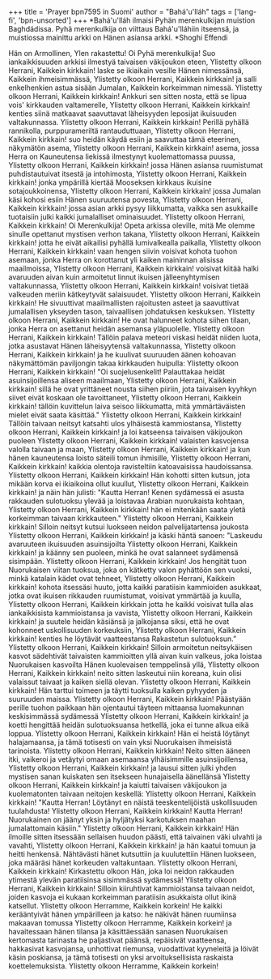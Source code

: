 +++
title = 'Prayer bpn7595 in Suomi'
author = "Bahá'u'lláh"
tags = ['lang-fi', 'bpn-unsorted']
+++
*Bahá'u'lláh ilmaisi Pyhän merenkulkijan muistion Baghdádissa. Pyhä merenkulkija on viittaus Bahá'u'lláhiin itseensä, ja muistiossa mainittu arkki on Hänen asiansa arkki.
*Shoghi Effendi
 
Hän on Armollinen, Ylen rakastettu!
Oi Pyhä merenkulkija! Suo iankaikkisuuden arkkisi ilmestyä taivaisen väkijoukon eteen,
Ylistetty olkoon Herrani, Kaikkein kirkkain!
laske se ikiaikain vesille Hänen nimessänsä, Kaikkein ihmeisimmässä,
Ylistetty olkoon Herrani, Kaikkein kirkkain!
ja salli enkelhenkien astua sisään Jumalan, Kaikkein korkeimman nimessä. 
Ylistetty olkoon Herrani, Kaikkein kirkkain!
Ankkuri sen sitten nosta, että se lipua vois' kirkkauden valtamerelle,
Ylistetty olkoon Herrani, Kaikkein kirkkain!
kenties siinä matkaavat saavuttavat läheisyyden leposijat ikuisuuden valtakunnassa.
Ylistetty olkoon Herrani, Kaikkein kirkkain!
Perillä pyhällä rannikolla, purppurameriltä rantauduttuaan,
Ylistetty olkoon Herrani, Kaikkein kirkkain!
suo heidän käydä esiin ja saavuttaa tämä eteerinen, näkymätön asema,
Ylistetty olkoon Herrani, Kaikkein kirkkain!
asema, jossa Herra on Kauneutensa liekissä ilmestynyt kuolemattomassa puussa,
Ylistetty olkoon Herrani, Kaikkein kirkkain! 
jossa Hänen asiansa ruumistumat puhdistautuivat itsestä ja intohimosta,
Ylistetty olkoon Herrani, Kaikkein kirkkain!
jonka ympärillä kiertää Mooseksen kirkkaus ikuisine sotajoukkoinensa,
Ylistetty olkoon Herrani, Kaikkein kirkkain!
jossa Jumalan käsi kohosi esiin Hänen suuruutensa povesta,
Ylistetty olkoon Herrani, Kaikkein kirkkain!
jossa asian arkki pysyy liikkumatta, vaikka sen asukkaille tuotaisiin julki kaikki jumalalliset ominaisuudet.
Ylistetty olkoon Herrani, Kaikkein kirkkain!
Oi Merenkulkija! Opeta arkissa oleville, mitä Me olemme sinulle opettanut mystisen verhon takana,
Ylistetty olkoon Herrani, Kaikkein kirkkain!
jotta he eivät aikailisi pyhällä lumivalkealla  paikalla,
Ylistetty olkoon Herrani, Kaikkein kirkkain!
vaan hengen siivin voisivat kohota tuohon asemaan, jonka Herra on korottanut yli kaiken maininnan alisissa maailmoissa,
Ylistetty olkoon Herrani, Kaikkein kirkkain!
voisivat kiitää halki avaruuden aivan kuin armoitetut linnut ikuisen jälleenyhtymisen valtakunnassa,
Ylistetty olkoon Herrani, Kaikkein kirkkain!
voisivat tietää valkeuden meriin kätkeytyvät salaisuudet.
Ylistetty olkoon Herrani, Kaikkein kirkkain!
He sivuuttivat maailmallisten rajoitusten asteet ja saavuttivat jumalallisen ykseyden tason, taivaallisen johdatuksen keskuksen.
Ylistetty olkoon Herrani, Kaikkein kirkkain! 
He ovat halunneet kohota siihen tilaan, jonka Herra on asettanut heidän asemansa yläpuolelle.
Ylistetty olkoon Herrani, Kaikkein kirkkain!
Tällöin palava meteori viskasi heidät niiden luota, jotka asustavat Hänen läheisyytensä valtakunnassa,
Ylistetty olkoon Herrani, Kaikkein kirkkain!
ja he kuulivat suuruuden äänen kohoavan näkymättömän paviljongin takaa kirkkauden huipulla:
Ylistetty olkoon Herrani, Kaikkein kirkkain!
"Oi suojelusenkelit! Palauttakaa heidät asuinsijoillensa aliseen maailmaan,
Ylistetty olkoon Herrani, Kaikkein kirkkain!
sillä he ovat yrittäneet nousta siihen piiriin, jota taivaisen kyyhkyn siivet eivät koskaan ole tavoittaneet,
Ylistetty olkoon Herrani, Kaikkein  kirkkain!
tällöin kuvittelun laiva seisoo liikkumatta, mitä ymmärtäväisten mielet eivät saata käsittää."
Ylistetty olkoon Herrani, Kaikkein kirkkain!
Tällöin taivaan neitsyt katsahti ulos ylhäisestä kammiostansa,
Ylistetty olkoon Herrani, Kaikkein kirkkain!
ja loi katseensa taivaisen väkijoukon puoleen
Ylistetty olkoon Herrani, Kaikkein kirkkain!
valaisten kasvojensa valolla taivaan ja maan,
Ylistetty olkoon Herrani, Kaikkein kirkkain!
ja kun hänen kauneutensa loisto säteili tomun ihmisille,
Ylistetty olkoon Herrani, Kaikkein kirkkain!
kaikkia olentoja ravisteltiin katoavaisissa  haudoissansa.
Ylistetty olkoon Herrani, Kaikkein kirkkain!
Hän kohotti sitten kutsun, jota mikään korva ei ikiaikoina ollut kuullut,
Ylistetty olkoon Herrani, Kaikkein kirkkain!
ja näin hän julisti: "Kautta Herran! Kenen sydämessä ei asusta rakkauden sulotuoksu ylevää ja loistavaa Arabian nuorukaista kohtaan,
Ylistetty olkoon Herrani, Kaikkein kirkkain!
hän ei mitenkään saata yletä korkeimman taivaan kirkkauteen."
Ylistetty olkoon Herrani, Kaikkein kirkkain!
Silloin neitsyt kutsui luokseen neidon palvelijatartensa joukosta
Ylistetty olkoon Herrani, Kaikkein kirkkain!
ja käski häntä sanoen: "Laskeudu avaruuteen ikuisuuden asuinsijoilta 
Ylistetty olkoon Herrani, Kaikkein kirkkain!
ja käänny sen puoleen, minkä he ovat salanneet sydämensä sisimpään.
Ylistetty olkoon Herrani, Kaikkein kirkkain!
Jos hengität tuon Nuorukaisen viitan tuoksua, joka on kätketty valon pyhättöön sen vuoksi, minkä katalain kädet ovat tehneet,
Ylistetty olkoon Herrani, Kaikkein kirkkain!
kohota itsessäsi huuto, jotta kaikki paratiisin kammioiden asukkaat, jotka ovat ikuisen rikkauden ruumistumat, voisivat ymmärtää ja kuulla,
Ylistetty olkoon Herrani, Kaikkein kirkkain
jotta he kaikki voisivat tulla alas iankaikkisista kammioistansa ja vavista,
Ylistetty olkoon Herrani, Kaikkein kirkkain!
ja suutele heidän käsiänsä ja jalkojansa  siksi, että he ovat kohonneet uskollisuuden korkeuksiin,
Ylistetty olkoon Herrani, Kaikkein kirkkain!
kenties he löytävät vaatteestansa Rakastetun sulotuoksun.”
Ylistetty olkoon Herrani, Kaikkein kirkkain!
Silloin armoitetun neitsykäisen kasvot sädehtivät taivaisten kammioitten yllä aivan kuin valkeus, joka loistaa Nuorukaisen kasvoilta Hänen kuolevaisen temppelinsä yllä,
Ylistetty olkoon Herrani, Kaikkein kirkkain!
neito sitten laskeutui niin koreana, kuin olisi valaissut taivaat ja kaiken siellä olevan.
Ylistetty olkoon Herrani, Kaikkein kirkkain!
Hän tarttui toimeen ja täytti tuoksulla kaiken pyhyyden ja suuruuden maissa.
Ylistetty olkoon Herrani, Kaikkein  kirkkain!
Päästyään perille tuohon paikkaan hän ojentautui täyteen mittaansa luomakunnan keskisimmässä sydämessä
Ylistetty olkoon Herrani, Kaikkein kirkkain!
ja koetti hengittää heidän sulotuoksuansa hetkellä, joka ei tunne alkua eikä loppua.
Ylistetty olkoon Herrani, Kaikkein kirkkain!
Hän ei heistä löytänyt halajamaansa, ja tämä totisesti on vain yksi Nuorukaisen ihmeisistä tarinoista.
Ylistetty olkoon Herrani, Kaikkein kirkkain!
Neito sitten ääneen itki, vaikeroi ja vetäytyi omaan asemaansa ylhäisimmille asuinsijoillensa,
Ylistetty olkoon Herrani, Kaikkein kirkkain!
ja lausui sitten julki yhden mystisen sanan kuiskaten sen itsekseen hunajaisella  äänellänsä
Ylistetty olkoon Herrani, Kaikkein kirkkain!
ja kaiutti taivaisen väkijoukon ja kuolematonten taivaan neitojen keskellä:
Ylistetty olkoon Herrani, Kaikkein kirkkain!
"Kautta Herran! Löytänyt en näistä teeskentelijöistä uskollisuuden tuulahdusta!
Ylistetty olkoon Herrani, Kaikkein kirkkain!
Kautta Herran! Nuorukainen on jäänyt yksin ja hyljätyksi karkotuksen maahan jumalattomain käsiin."
Ylistetty olkoon Herrani, Kaikkein kirkkain!
Hän ilmoille sitten itsessään sellaisen huudon päästi, että taivainen väki ulvahti ja vavahti,
Ylistetty olkoon Herrani, Kaikkein kirkkain!
ja hän kaatui tomuun ja heitti henkensä.  Nähtävästi hänet kutsuttiin ja kuulutettiin Hänen luokseen, joka määräsi hänet korkeuden valtakuntaan.
Ylistetty olkoon Herrani, Kaikkein kirkkain!
Kirkastettu olkoon Hän, joka loi neidon rakkauden ytimestä ylevän paratiisinsa sisimmässä sydämessä!
Ylistetty olkoon Herrani, Kaikkein kirkkain!
Silloin kiiruhtivat kammioistansa taivaan neidot, joiden kasvoja ei kukaan korkeimman paratiisin asukkaista ollut ikinä katsellut.
Ylistetty olkoon Herramme, Kaikkein korkein!
He kaikki kerääntyivät hänen ympärilleen ja katso: he näkivät hänen ruumiinsa makaavan tomussa
Ylistetty olkoon Herramme, Kaikkein korkein!
ja havaitessaan hänen tilansa ja käsittäessään sanasen Nuorukaisen kertomasta  tarinasta he paljastivat päänsä, repäisivät vaatteensa, hakkasivat kasvojansa, unhottivat riemunsa, vuodattivat kyyneleitä ja löivät käsin poskiansa, ja tämä totisesti on yksi arvoituksellisista raskaista koettelemuksista.
Ylistetty olkoon Herramme, Kaikkein korkein!
